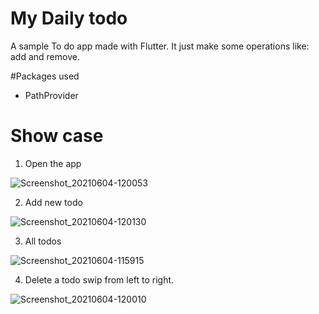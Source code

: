 # My Daily todo

A sample To do app made with Flutter.  It just make some operations like: add and remove.


#Packages used

- PathProvider

# Show case
1. Open the app

![Screenshot_20210604-120053](https://user-images.githubusercontent.com/42675180/120792665-c7219880-c52d-11eb-9129-1754756cfcba.png) 

2. Add new todo

![Screenshot_20210604-120130](https://user-images.githubusercontent.com/42675180/120792716-d9033b80-c52d-11eb-8b4f-c79385130980.png)

3. All todos

![Screenshot_20210604-115915](https://user-images.githubusercontent.com/42675180/120792780-ecaea200-c52d-11eb-8e92-add6cf90d44b.png)

4. Delete a todo 
swip from left to right.

![Screenshot_20210604-120010](https://user-images.githubusercontent.com/42675180/120792803-f6380a00-c52d-11eb-9624-a7055de6f33a.png)

